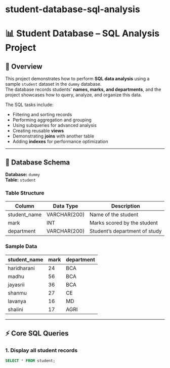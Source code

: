 # student-database-sql-analysis
# 📊 Student Database – SQL Analysis Project  

## 📌 Overview  
This project demonstrates how to perform **SQL data analysis** using a sample `student` dataset in the `dummy` database.  
The database records students' **names, marks, and departments**, and the project showcases how to query, analyze, and organize this data.  

The SQL tasks include:  
- Filtering and sorting records  
- Performing aggregation and grouping  
- Using subqueries for advanced analysis  
- Creating reusable **views**  
- Demonstrating **joins** with another table  
- Adding **indexes** for performance optimization  

---

## 📂 Database Schema  

**Database:** `dummy`  
**Table:** `student`  

### Table Structure  
| Column        | Data Type      | Description                     |
|---------------|----------------|---------------------------------|
| student_name  | VARCHAR(200)   | Name of the student             |
| mark          | INT            | Marks scored by the student     |
| department    | VARCHAR(200)   | Student’s department of study   |

### Sample Data  
| student_name | mark | department |
|--------------|------|------------|
| haridharani  | 24   | BCA        |
| madhu        | 56   | BCA        |
| jayasrii     | 36   | BCA        |
| shanmu       | 27   | CE         |
| lavanya      | 16   | MD         |
| shalini      | 17   | AGRI       |

---

## ⚡ Core SQL Queries  

### 1. Display all student records  
```sql
SELECT * FROM student;
